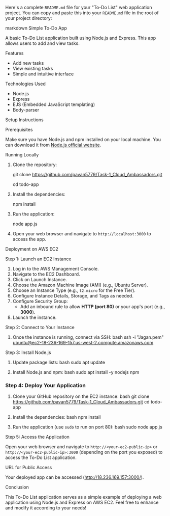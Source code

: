 Here's a complete `README.md` file for your "To-Do List" web application project. You can copy and paste this into your `README.md` file in the root of your project directory:

markdown
Simple To-Do App

A basic To-Do List application built using Node.js and Express. This app allows users to add and view tasks.

Features

- Add new tasks
- View existing tasks
- Simple and intuitive interface

Technologies Used

- Node.js
- Express
- EJS (Embedded JavaScript templating)
- Body-parser

Setup Instructions

Prerequisites

Make sure you have Node.js and npm installed on your local machine. You can download it from [Node.js official website](https://nodejs.org/).

Running Locally

1. Clone the repository:
   
   git clone https://github.com/pavan5779/Task-1_Cloud_Ambassadors.git
   
   cd todo-app
   

3. Install the dependencies:
   
   npm install
   

4. Run the application:
   
   node app.js
   

5. Open your web browser and navigate to `http://localhost:3000` to access the app.

Deployment on AWS EC2

Step 1: Launch an EC2 Instance

1. Log in to the AWS Management Console.
2. Navigate to the EC2 Dashboard.
3. Click on Launch Instance.
4. Choose the Amazon Machine Image (AMI) (e.g., Ubuntu Server).
5. Choose an Instance Type (e.g., `t2.micro` for the Free Tier).
6. Configure Instance Details, Storage, and Tags as needed.
7. Configure Security Group:
   - Add an inbound rule to allow **HTTP (port 80)** or your app's port (e.g., **3000**).
8. Launch the instance.

Step 2: Connect to Your Instance

1. Once the instance is running, connect via SSH:
   bash
   ssh -i "Jagan.pem" ubuntu@ec2-18-236-169-157.us-west-2.compute.amazonaws.com
   

Step 3: Install Node.js

1. Update package lists:
   bash
   sudo apt update
   

2. Install Node.js and npm:
   bash
   sudo apt install -y nodejs npm
   

### Step 4: Deploy Your Application

1. Clone your GitHub repository on the EC2 instance:
   bash
   git clone https://github.com/pavan5779/Task-1_Cloud_Ambassadors.git
   cd todo-app
   

2. Install the dependencies:
   bash
   npm install
   

3. Run the application (use `sudo` to run on port 80):
   bash
   sudo node app.js
   

Step 5: Access the Application

Open your web browser and navigate to `http://<your-ec2-public-ip>` or `http://<your-ec2-public-ip>:3000` (depending on the port you exposed) to access the To-Do List application.

URL for Public Access

Your deployed app can be accessed (http://18.236.169.157:3000/).

Conclusion

This To-Do List application serves as a simple example of deploying a web application using Node.js and Express on AWS EC2. Feel free to enhance and modify it according to your needs!
